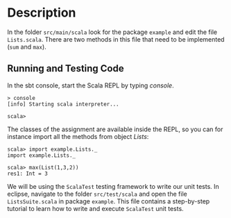 # Description
In the folder `src/main/scala` look for the package `example` and edit
the file `Lists.scala`. There are two methods in this file that need to be
implemented (`sum` and `max`).
## Running and Testing Code
In the sbt console, start the Scala REPL by typing *console*.

    > console
    [info] Starting scala interpreter...

    scala>
The classes of the assignment are available inside the REPL, so you can
for instance import all the methods from object *Lists*:

    scala> import example.Lists._
    import example.Lists._

    scala> max(List(1,3,2))
    res1: Int = 3
We will be using the `ScalaTest` testing framework to write our unit
tests. In eclipse, navigate to the folder `src/test/scala` and open the
file `ListsSuite.scala` in package `example`. This file contains a
step-by-step tutorial to learn how to write and execute `ScalaTest` unit
tests.
